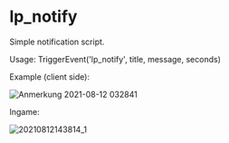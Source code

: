 # lp_notify
Simple notification script.

Usage: TriggerEvent('lp_notify', title, message, seconds)

Example (client side):

![Anmerkung 2021-08-12 032841](https://user-images.githubusercontent.com/81768885/129124827-58051b78-01ea-4a0e-827a-f91e93717150.png)

Ingame:

![20210812143814_1](https://user-images.githubusercontent.com/81768885/129198209-217ae7b3-13b6-49fc-8025-c188fbe72056.jpg)
